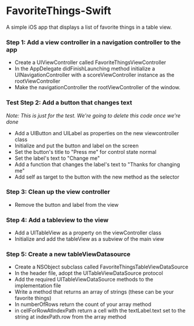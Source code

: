 FavoriteThings-Swift
==============

A simple iOS app that displays a list of favorite things in a table view.

### Step 1: Add a view controller in a navigation controller to the app
- Create a UIViewController called FavoriteThingsViewController
- In the AppDelegate didFinishLaunching method initialize a UINavigationController with a scoreViewController instance as the rootViewController
- Make the navigationController the rootViewController of the window.

### Test Step 2: Add a button that changes text
*Note: This is just for the test. We're going to delete this code once we're done*
- Add a UIButton and UILabel as properties on the new viewcontroller class
- Initialize and put the button and label on the screen
- Set the button's title to "Press me" for control state normal
- Set the label's text to "Change me"
- Add a function that changes the label's text to "Thanks for changing me"
- Add self as target to the button with the new method as the selector

### Step 3: Clean up the view controller
- Remove the button and label from the view

### Step 4: Add a tableview to the view
- Add a UITableView as a property on the viewController class
- Initialize and add the tableView as a subview of the main view

### Step 5: Create a new tableViewDatasource
- Create a NSObject subclass called FavoriteThingsTableViewDataSource
- In the header file, adopt the UITableViewDataSource protocol 
- Add the required UITableViewDataSource methods to the implementation file
- Write a method that returns an array of strings (these can be your favorite things)
- In numberOfRows return the count of your array method
- in cellForRowAtIndexPath return a cell with the textLabel.text set to the string at indexPath.row from the array method 
